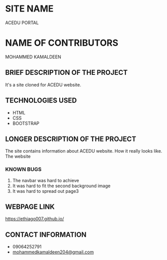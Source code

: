# SITE NAME
ACEDU PORTAL
# NAME OF CONTRIBUTORS
MOHAMMED KAMALDEEN
## BRIEF DESCRIPTION OF THE PROJECT
It's a site cloned for ACEDU website.
## TECHNOLOGIES USED
* HTML
* CSS
* BOOTSTRAP
## LONGER DESCRIPTION OF THE PROJECT
The site contains information about ACEDU website. How it really looks like. The website 
### KNOWN BUGS
1. The navbar was hard to achieve
2. It was hard to fit the second background image
3. It was hard to spread out page3
## WEBPAGE LINK
https://ethiago007.github.io/
## CONTACT INFORMATION
* 09064252791
* mohammedkamaldeen204@gmail.com